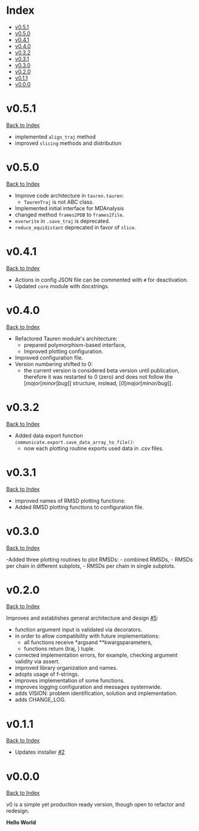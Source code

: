 # Index

- [v0.5.1](https://github.com/joaomcteixeira/Tauren-MD/blob/master/CHANGE_LOG.md#v0.5.1)
- [v0.5.0](https://github.com/joaomcteixeira/Tauren-MD/blob/master/CHANGE_LOG.md#v0.5.0)
- [v0.4.1](https://github.com/joaomcteixeira/Tauren-MD/blob/master/CHANGE_LOG.md#v0.4.1)
- [v0.4.0](https://github.com/joaomcteixeira/Tauren-MD/blob/master/CHANGE_LOG.md#v0.4.0)
- [v0.3.2](https://github.com/joaomcteixeira/Tauren-MD/blob/master/CHANGE_LOG.md#v0.3.2)
- [v0.3.1](https://github.com/joaomcteixeira/Tauren-MD/blob/master/CHANGE_LOG.md#v0.3.1)
- [v0.3.0](https://github.com/joaomcteixeira/Tauren-MD/blob/master/CHANGE_LOG.md#v0.3.0)
- [v0.2.0](https://github.com/joaomcteixeira/Tauren-MD/blob/master/CHANGE_LOG.md#v0.2.0)
- [v0.1.1](https://github.com/joaomcteixeira/Tauren-MD/blob/master/CHANGE_LOG.md#v0.1.1)
- [v0.0.0](https://github.com/joaomcteixeira/Tauren-MD/blob/master/CHANGE_LOG.md#v0.0.0)


# v0.5.1
[Back to Index][1]

- implemented `align_traj` method
- improved `slicing` methods and distribution

# v0.5.0
[Back to Index][1]

- Improve code architecture in `tauren.tauren`:
  - `TaurenTraj` is not ABC class.
- Implemented initial interface for MDAnalysis
- changed method `frames2PDB` to `frames2file`.
- `overwrite` in `.save_traj` is deprecated.
- `reduce_equidistant` deprecated in favor of `slice`.

# v0.4.1
[Back to Index][1]

- Actions in config JSON file can be commented with `#` for deactivation.
- Updated `core` module with docstrings.

# v0.4.0
[Back to Index][1]

- Refactored Tauren module's architecture:
  - prepared polymorphism-based interface,
  - Improved plotting configuration.
- Improved configuration file.
- Version numbering shifted to 0:
  - the current version is considered beta version until publication, therefore it was restarted to 0 (zero) and does not follow the [_major_[_minor_[_bug_]] structure, instead, [_0_[_major_[_minor/bug_]].

# v0.3.2
[Back to Index][1]

- Added data export function `communicate.export.save_data_array_to_file()`:
  - now each plotting routine exports used data in .csv files.

# v0.3.1
[Back to Index][1]

- improved names of RMSD plotting functions:
- Added RMSD plotting functions to configuration file.


# v0.3.0
[Back to Index][1]

-Added three plotting routines to plot RMSDs:
    - combined RMSDs,
    - RMSDs per chain in different subplots,
    - RMSDs per chain in single subplots.

# v0.2.0
[Back to Index][1]

Improves and establishes general architecture and design [#5](https://github.com/joaomcteixeira/Tauren-MD/pull/5):

- function argument input is validated via decorators.
- in order to allow compatibility with future implementations:
    - all functions receive *argsand **kwargsparameters,
    - functions return (traj, ) tuple.
- corrected implementation errors, for example, checking argument validity via assert.
- improved library organization and names.
- adopts usage of f-strings.
- improves implementation of some functions.
- improves logging configuration and messages systemwide.
- adds VISION: problem identification, solution and implementation.
- adds CHANGE_LOG.

# v0.1.1
[Back to Index][1]

- Updates installer [#2](https://github.com/joaomcteixeira/Tauren-MD/pull/2)

# v0.0.0
[Back to Index][1]

v0 is a simple yet production ready version, though open to refactor and redesign.

**Hello World**


[1]: https://github.com/joaomcteixeira/Tauren-MD/blob/master/CHANGE_LOG.md#Index
